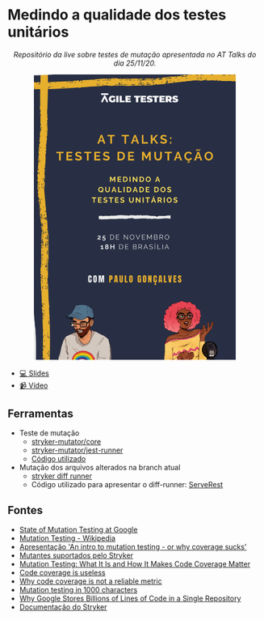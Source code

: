  # Medindo a qualidade dos testes unitários

<div align="center">
  <i>Repositório da live sobre testes de mutação apresentada no AT Talks do dia 25/11/20.</i>

  <img src=".github/Capa%20-%20AT%20Talks.png"
      alt="AT Talks"
      width="400" />
</div>

- [💻 Slides](.github/AT%20Talks%20-%20Testes%20de%20mutação.pdf)
- [📹 Vídeo](https://www.youtube.com/watch?v=TIiVYhoEB8o)

## Ferramentas

- Teste de mutação
  - [stryker-mutator/core](https://www.npmjs.com/package/@stryker-mutator/core)
  - [stryker-mutator/jest-runner](http://npmjs.com/package/@stryker-mutator/jest-runner)
  - [Código utilizado](https://github.com/PauloGoncalvesBH/teste-de-mutacao)
- Mutação dos arquivos alterados na branch atual
  - [stryker diff runner](https://www.npmjs.com/package/stryker-diff-runner)
  - Código utilizado para apresentar o diff-runner: [ServeRest](https://github.com/PauloGoncalvesBH/ServeRest)

## Fontes

- [State of Mutation Testing at Google](https://research.google/pubs/pub46584/)
- [Mutation Testing - Wikipedia](https://en.wikipedia.org/wiki/Mutation_testing)
- [Apresentação 'An intro to mutation testing - or why coverage sucks'](https://speakerdeck.com/pedrorijo91/mutation-testing-pixels-camp-2019)
- [Mutantes suportados pelo Stryker](https://github.com/stryker-mutator/stryker-handbook/blob/master/mutator-types.md)
- [Mutation Testing: What It Is and How It Makes Code Coverage Matter](https://dev.to/carlosschults/mutation-testing-what-it-is-and-how-it-makes-code-coverage-matter-ijp)
- [Code coverage is useless](https://dev.to/johnpreese/code-coverage-is-useless-1h3h)
- [Why code coverage is not a reliable metric](https://dev.to/conectionist/why-code-coverage-is-not-a-reliable-metric-327l)
- [Mutation testing in 1000 characters](https://dev.to/schreiber_chris/mutation-testing-in-1000-characters-193a)
- [Why Google Stores Billions of Lines of Code in a Single Repository](https://dl.acm.org/doi/pdf/10.1145/2854146)
- [Documentação do Stryker](https://www.npmjs.com/package/@stryker-mutator/core)
